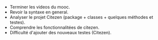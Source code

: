 - Terminer les videos du mooc.
- Revoir la syntaxe en general.
- Analyser le projet Citezen (package + classes + quelques méthodes et testes).
- Comprendre les fonctionnalitées de citezen.
- Difficulté d'ajouter des nouveaux testes (Citezen).
